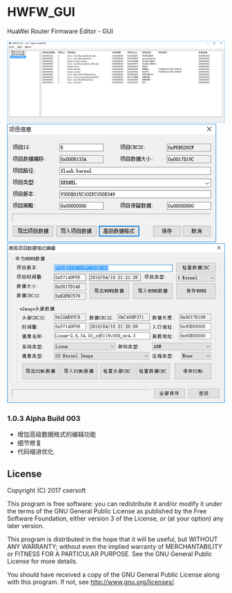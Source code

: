 # HWFW_GUI
HuaWei Router Firmware Editor - GUI

![PREVIEW](./Screenshots/SS_1.0.3_1.png)
![PREVIEW](./Screenshots/SS_1.0.3_2.png)
![PREVIEW](./Screenshots/SS_1.0.3_3.png)

### 1.0.3 Alpha Build 003
- 增加高级数据格式的编辑功能
- 细节修复
- 代码缩进优化


License
-------

Copyright (C) 2017 csersoft

This program is free software: you can redistribute it and/or modify
it under the terms of the GNU General Public License as published by
the Free Software Foundation, either version 3 of the License, or
(at your option) any later version.

This program is distributed in the hope that it will be useful,
but WITHOUT ANY WARRANTY; without even the implied warranty of
MERCHANTABILITY or FITNESS FOR A PARTICULAR PURPOSE.  See the
GNU General Public License for more details.

You should have received a copy of the GNU General Public License
along with this program.  If not, see <http://www.gnu.org/licenses/>.

